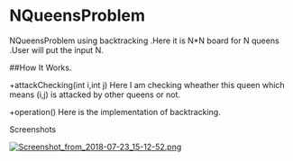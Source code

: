 # NQueensProblem
NQueensProblem using backtracking .Here it is N*N board for N queens .User will put the input N.


##How It Works.

+attackChecking(int i,int j) 
 Here I am checking wheather this queen which means (i,j) is attacked by other queens or not.
 

+operation() 
 Here is the implementation of backtracking.
 
  

Screenshots

[![Screenshot_from_2018-07-23_15-12-52.png](https://s33.postimg.cc/d3el3xv1b/Screenshot_from_2018-07-23_15-12-52.png)](https://postimg.cc/image/bod0f7ty3/)

